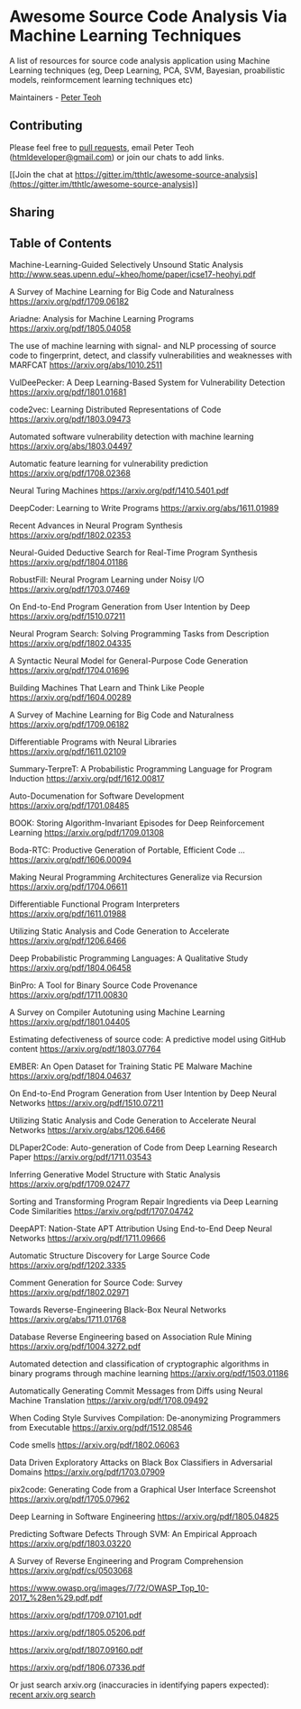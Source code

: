 # Awesome Source Code Analysis Via Machine Learning Techniques

A list of resources for source code analysis application using Machine Learning techniques (eg, Deep Learning, PCA, SVM, Bayesian, proabilistic models, reinformcement learning techniques etc)

Maintainers - [Peter Teoh](https://github.com/tthtlc)

## Contributing
Please feel free to [pull requests](https://github.com/tthtlc/awesome-source-analysis/pulls), email Peter Teoh (htmldeveloper@gmail.com) or join our chats to add links.

[[Join the chat at https://gitter.im/tthtlc/awesome-source-analysis](https://gitter.im/tthtlc/awesome-source-analysis)]

## Sharing
## Table of Contents

Machine-Learning-Guided Selectively Unsound Static Analysis
http://www.seas.upenn.edu/~kheo/home/paper/icse17-heohyi.pdf

A Survey of Machine Learning for Big Code and Naturalness 
https://arxiv.org/pdf/1709.06182

Ariadne: Analysis for Machine Learning Programs 
https://arxiv.org/pdf/1805.04058

The use of machine learning with signal- and NLP processing of source code to fingerprint, detect, and classify vulnerabilities and weaknesses with MARFCAT
https://arxiv.org/abs/1010.2511

VulDeePecker: A Deep Learning-Based System for Vulnerability Detection
https://arxiv.org/pdf/1801.01681

code2vec: Learning Distributed Representations of Code 
https://arxiv.org/pdf/1803.09473

Automated software vulnerability detection with machine learning
https://arxiv.org/abs/1803.04497

Automatic feature learning for vulnerability prediction
https://arxiv.org/pdf/1708.02368

Neural Turing Machines
https://arxiv.org/pdf/1410.5401.pdf

DeepCoder: Learning to Write Programs
https://arxiv.org/abs/1611.01989

Recent Advances in Neural Program Synthesis
https://arxiv.org/pdf/1802.02353

Neural-Guided Deductive Search for Real-Time Program Synthesis
https://arxiv.org/pdf/1804.01186

RobustFill: Neural Program Learning under Noisy I/O
https://arxiv.org/pdf/1703.07469

On End-to-End Program Generation from User Intention by Deep
https://arxiv.org/pdf/1510.07211

Neural Program Search: Solving Programming Tasks from Description
https://arxiv.org/pdf/1802.04335

A Syntactic Neural Model for General-Purpose Code Generation
https://arxiv.org/pdf/1704.01696

Building Machines That Learn and Think Like People
https://arxiv.org/pdf/1604.00289

A Survey of Machine Learning for Big Code and Naturalness
https://arxiv.org/pdf/1709.06182

Differentiable Programs with Neural Libraries
https://arxiv.org/pdf/1611.02109

Summary-TerpreT: A Probabilistic Programming Language for Program Induction
https://arxiv.org/pdf/1612.00817

Auto-Documenation for Software Development
https://arxiv.org/pdf/1701.08485

BOOK: Storing Algorithm-Invariant Episodes for Deep Reinforcement Learning
https://arxiv.org/pdf/1709.01308

Boda-RTC: Productive Generation of Portable, Efficient Code ...
https://arxiv.org/pdf/1606.00094

Making Neural Programming Architectures Generalize via Recursion
https://arxiv.org/pdf/1704.06611

Differentiable Functional Program Interpreters
https://arxiv.org/pdf/1611.01988

Utilizing Static Analysis and Code Generation to Accelerate
https://arxiv.org/pdf/1206.6466

Deep Probabilistic Programming Languages: A Qualitative Study
https://arxiv.org/pdf/1804.06458

BinPro: A Tool for Binary Source Code Provenance
https://arxiv.org/pdf/1711.00830

A Survey on Compiler Autotuning using Machine Learning
https://arxiv.org/pdf/1801.04405

Estimating defectiveness of source code: A predictive model using GitHub content
https://arxiv.org/pdf/1803.07764

EMBER: An Open Dataset for Training Static PE Malware Machine
https://arxiv.org/pdf/1804.04637

On End-to-End Program Generation from User Intention by Deep Neural Networks
https://arxiv.org/pdf/1510.07211

Utilizing Static Analysis and Code Generation to Accelerate Neural Networks
https://arxiv.org/abs/1206.6466

DLPaper2Code: Auto-generation of Code from Deep Learning Research Paper
https://arxiv.org/pdf/1711.03543

Inferring Generative Model Structure with Static Analysis
https://arxiv.org/pdf/1709.02477

Sorting and Transforming Program Repair Ingredients via Deep Learning Code Similarities
https://arxiv.org/pdf/1707.04742

DeepAPT: Nation-State APT Attribution Using End-to-End Deep Neural Networks
https://arxiv.org/pdf/1711.09666

Automatic Structure Discovery for Large Source Code
https://arxiv.org/pdf/1202.3335

Comment Generation for Source Code: Survey
https://arxiv.org/pdf/1802.02971

Towards Reverse-Engineering Black-Box Neural Networks
https://arxiv.org/abs/1711.01768

Database Reverse Engineering based on Association Rule Mining 
https://arxiv.org/pdf/1004.3272.pdf

Automated detection and classification of cryptographic algorithms in binary programs through machine learning
https://arxiv.org/pdf/1503.01186

Automatically Generating Commit Messages from Diffs using Neural Machine Translation
https://arxiv.org/pdf/1708.09492

When Coding Style Survives Compilation: De-anonymizing Programmers from Executable
https://arxiv.org/pdf/1512.08546

Code smells
https://arxiv.org/pdf/1802.06063

Data Driven Exploratory Attacks on Black Box Classifiers in Adversarial Domains
https://arxiv.org/pdf/1703.07909

pix2code: Generating Code from a Graphical User Interface Screenshot
https://arxiv.org/pdf/1705.07962

Deep Learning in Software Engineering
https://arxiv.org/pdf/1805.04825

Predicting Software Defects Through SVM: An Empirical Approach
https://arxiv.org/pdf/1803.03220

A Survey of Reverse Engineering and Program Comprehension
https://arxiv.org/pdf/cs/0503068

https://www.owasp.org/images/7/72/OWASP_Top_10-2017_%28en%29.pdf.pdf

https://arxiv.org/pdf/1709.07101.pdf

https://arxiv.org/pdf/1805.05206.pdf   

https://arxiv.org/pdf/1807.09160.pdf 

https://arxiv.org/pdf/1806.07336.pdf

Or just search arxiv.org (inaccuracies in identifying papers expected): [recent arxiv.org search](/summary_6dec2018.md)
